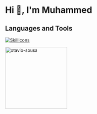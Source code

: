 # Hi 👋, I'm Muhammed

## Languages and Tools

[![SkillIcons](https://skillicons.dev/icons?i=linux,arch,vim,html,css,python)](https://skillicons.dev)<br/>

  <div style="display: inline-block; height: 100%;">
    <picture>
      <source media="(prefers-color-scheme: dark)" srcset="https://github-readme-stats.vercel.app/api?username=cosmos-emissary&show_icons=true&theme=dracula&locale=en" />
      <source media="(prefers-color-scheme: light)" srcset="https://github-readme-stats.vercel.app/api?username=ocosmos-emissary&show_icons=true&locale=en" />
      <img align="center" src="https://github-readme-stats.vercel.app/api?username=cosmos-emissary&show_icons=true&theme=dracula&locale=en" alt="otavio-sousa" style="height: 200px;" />
    </picture>
  </div>
</div>
